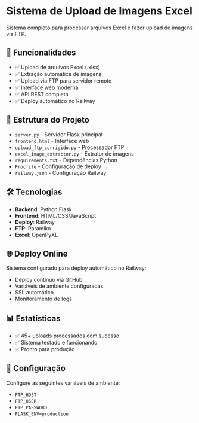 # Sistema de Upload de Imagens Excel

Sistema completo para processar arquivos Excel e fazer upload de imagens via FTP.

## 🚀 Funcionalidades

- ✅ Upload de arquivos Excel (.xlsx)
- ✅ Extração automática de imagens
- ✅ Upload via FTP para servidor remoto
- ✅ Interface web moderna
- ✅ API REST completa
- ✅ Deploy automático no Railway

## 📁 Estrutura do Projeto

- `server.py` - Servidor Flask principal
- `frontend.html` - Interface web
- `upload_ftp_corrigido.py` - Processador FTP
- `excel_image_extractor.py` - Extrator de imagens
- `requirements.txt` - Dependências Python
- `Procfile` - Configuração de deploy
- `railway.json` - Configuração Railway

## 🛠️ Tecnologias

- **Backend**: Python Flask
- **Frontend**: HTML/CSS/JavaScript
- **Deploy**: Railway
- **FTP**: Paramiko
- **Excel**: OpenPyXL

## 🌐 Deploy Online

Sistema configurado para deploy automático no Railway:
- Deploy contínuo via GitHub
- Variáveis de ambiente configuradas
- SSL automático
- Monitoramento de logs

## 📊 Estatísticas

- ✅ 45+ uploads processados com sucesso
- ✅ Sistema testado e funcionando
- ✅ Pronto para produção

## 🔧 Configuração

Configure as seguintes variáveis de ambiente:
- `FTP_HOST`
- `FTP_USER` 
- `FTP_PASSWORD`
- `FLASK_ENV=production`